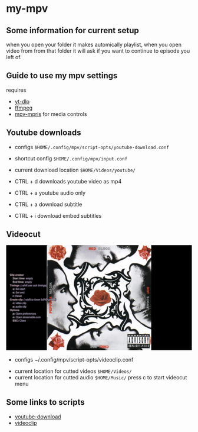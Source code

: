 # my-mpv
## Some information for current setup

when you open your folder it makes automically playlist, when you open video from from that folder it will ask if you want to continue to episode you left of.

## Guide to use my mpv settings
requires
+ [yt-dlp](https://github.com/yt-dlp/yt-dlp) 
+ [ffmpeg](https://github.com/FFmpeg/FFmpeg)
+ [mpv-mpris](https://github.com/hoyon/mpv-mpris) for media controls

## Youtube downloads
+ configs `$HOME/.config/mpv/script-opts/youtube-download.conf`
+ shortcut config `$HOME/.config/mpv/input.conf`
+ current download location `$HOME/Videos/youtube/`

+ CTRL + d	downloads youtube video as mp4
+ CTRL + a	youtube audio only
+ CTRL + a	download subtitle
+ CTRL + i	download embed subtitles

## Videocut
![Horizon](/screenshot/videocutter.png)
* configs ~/.config/mpv/script-opts/videoclip.conf
+ current location for cutted videos `$HOME/Videos/`
+ current location for cutted audio  `$HOME/Music/`
press c to start videocut menu

## Some links to scripts

+ [youtube-download](https://github.com/cvzi/mpv-youtube-download)
+ [videoclip](https://github.com/Ajatt-Tools/videoclip)
